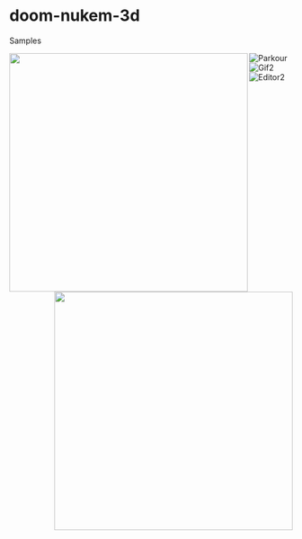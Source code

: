 # doom-nukem-3d

Samples

<img align="left" width="424" src=resources/parkour.gif>
<img align="right" width="424" src=resources/parkour.gif>

![Parkour](resources/parkour.gif)
![Gif2](resources/gif2.gif)
![Editor2](resources/editor2.gif)
